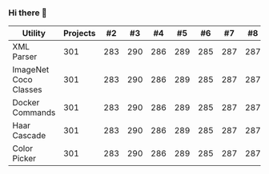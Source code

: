 ### Hi there 👋

<!--
**vermavinay982/vermavinay982** is a ✨ _special_ ✨ repository because its `README.md` (this file) appears on your GitHub profile.

Here are some ideas to get you started:

- 🔭 I’m currently working on ...
- 🌱 I’m currently learning ...
- 👯 I’m looking to collaborate on ...
- 🤔 I’m looking for help with ...
- 💬 Ask me about ...
- 📫 How to reach me: ...
- 😄 Pronouns: ...
- ⚡ Fun fact: ...
-->
Utility | Projects | #2 | #3 | #4 | #5 | #6 | #7 | #8 | #9 | #10 | #11
--- | --- | --- | --- |--- |--- |--- |--- |--- |--- |--- |---
XML Parser | 301 | 283 | 290 | 286 | 289 | 285 | 287 | 287 | 272 | 276 | 269
ImageNet Coco Classes | 301 | 283 | 290 | 286 | 289 | 285 | 287 | 287 | 272 | 276 | 269
Docker Commands | 301 | 283 | 290 | 286 | 289 | 285 | 287 | 287 | 272 | 276 | 269
Haar Cascade | 301 | 283 | 290 | 286 | 289 | 285 | 287 | 287 | 272 | 276 | 269
Color Picker | 301 | 283 | 290 | 286 | 289 | 285 | 287 | 287 | 272 | 276 | 269
